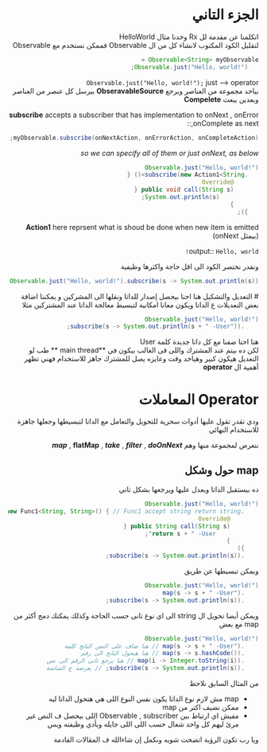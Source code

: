 <div dir="rtl">

# الجزء التاني 
اتكلمنا عن مقدمة لل Rx  وخدنا مثال HelloWorld  
لتقليل الكود المكتوب لانشاء كل من ال Observable 
 فممكن نستخدم مع Observable 
 ``` java
 Observable<String> myObservable =
    Observable.just("Hello, world!");
 ```
`
    Observable.just("Hello, world!");
`  just --> operator  
بياخد مجموعة من العناصر ويرجع **ObseravableSource** 
 بيرسل كل عنصر من العناصر وبعدين يبعت **Compelete**


**subscribe** accepts a subscriber that has implementation to onNext , onError ,onComplete  as next:: 

<div>

 ``` java 
 myObservable.subscribe(onNextAction, onErrorAction, onCompleteAction);
 ```
*so we can specify all of them or just onNext, as below*

 ``` java
 Observable.just("Hello, world!")
    .subscribe(new Action1<String>() {
        @Override
        public void call(String s) {
      	    System.out.println(s);
    	}
    });
 ```
 **Action1** here reprsent what is shoud be done when new item is emitted  (بيمثل onNext)
 
output:: `Hello, world!`


ونقدر نختصر الكود الى اقل حاجة واكثرها وظيفية 
``` java 
Observable.just("Hello, world!").subscribe(s -> System.out.println(s));
```

<div dir="rtl">
# التعديل والتشكيل 
 هنا احنا بيحصل إصدار للداتا ونقلها الى المشركين و يمكننا اضافة بعض التعديلات ع الداتا ويكون معانا امكانية لتبسيط معالجة الداتا عند المشتركين 
مثلا 

<div>

``` java 
Observable.just("Hello, world!")
    .subscribe(s -> System.out.println(s + " -User"));
```
<div dir="rtl">

هنا احنا ضفنا مع كل داتا جديدة كلمة User  
لكن ده بيتم عند المشترك واللى فى الغالب بيكون في **main thread ** طب لو التعديل هيكون كبير وهياخد وقت وعايزه يصل للمشترك جاهز للاستخدام 
فهني تظهر أهمية ال **operator**

# Operator  المعاملات 
 ودي تقدر تقول عليها أدوات سحرية للتحويل والتعامل مع الداتا لتبسيطها وجعلها جاهزة للاستخدام النهائي 

نتعرض لمجموعة منها وهم ***map*** , ****flatMap**** , ***take***  , ***filter*** , ***doOnNext***  

## map  حول وشكل 
ده بيستقبل الداتا وبعدل عليها ويرجعها بشكل تاني 

<div>

``` java
Observable.just("Hello, world!")
    .map(new Func1<String, String>() { // Func1 accept string return string
        @Override
        public String call(String s) {
            return s + " -User";
        }
    })
    .subscribe(s -> System.out.println(s));
```
ويمكن تبسيطها عن طريق
``` java 
Observable.just("Hello, world!")
    .map(s -> s + " -User")
    .subscribe(s -> System.out.println(s));
```
<div>

ويمكن أيضا تحويل ال string  الى اي نوع تانى حسب الحاجة 
وكذلك يمكنك دمج أكثر من map  مع بعض 

<div>

``` java 
Observable.just("Hello, world!")
    .map(s -> s + " -User") // هنا ضاف على النص الناتج كلمة 
    .map(s -> s.hashCode()) // هنا هيحول الناتج الى رقم 
    .map(i -> Integer.toString(i)) // هنا يرجع تانى الرقم الى نص 
    .subscribe(s -> System.out.println(s)); // يعرضه ع الشاشة 
```

<div>

من المثال السابق نلاحظ 
-  map  مش لازم نوع  الداتا يكون نفس النوع اللى هي هتحول الداتا ليه 
- ممكن نضيف اكتر من map
- مفيش اي ارتباط بين Observable , subscriber  اللى بيحصل ف النص غير مرئ ليهم كل واحد شغال حسب اللى اللى جايله وبأدي وظيفته وبس 


ويا رب تكون الرؤية اتضحت شويه 
ونكمل إن شاءالله  ف المقالات القادمة 

<div>